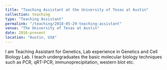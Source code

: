 ```yaml
---
title: "Teaching Assistant at the University of Texas at Austin"
collection: teaching
type: "Teaching Assistant"
permalink: "/teaching/2018-05-29-teaching-assistant"
venue: "The University of Texas at Austin"
date: 2016-present
location: "Austin, USA"
---
```


I am Teaching Assistant for Genetics, Lab experience in Genetics and Cell Biology Lab. 
I teach undergraduates the basic molecular biology techniques such as PCR, qRT-PCR, immunoprecipitation, western blot etc. 
